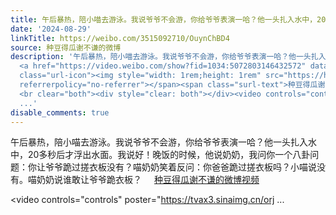 ```yaml
---
title: 午后暴热，陪小喵去游泳。我说爷爷不会游，你给爷爷表演一哈？他一头扎入水中，20多秒后才浮出水面。我说好！晚饭的时候，他说奶奶，我问你一个八卦问题：你让爷...
date: '2024-08-29'
linkTitle: https://weibo.com/3515092710/OuynChBD4
source: 种豆得瓜谢不谦的微博
description: '午后暴热，陪小喵去游泳。我说爷爷不会游，你给爷爷表演一哈？他一头扎入水中，20多秒后才浮出水面。我说好！晚饭的时候，他说奶奶，我问你一个八卦问题：你让爷爷跪过搓衣板没有？喵奶奶笑着反问：你爸爸跪过搓衣板吗？小喵说没有。喵奶奶说谁敢让爷爷跪衣板？
  <a href="https://video.weibo.com/show?fid=1034:5072803146432572" data-hide=""><span
  class="url-icon"><img style="width: 1rem;height: 1rem" src="https://h5.sinaimg.cn/upload/2015/09/25/3/timeline_card_small_video_default.png"
  referrerpolicy="no-referrer"></span><span class="surl-text">种豆得瓜谢不谦的微博视频</span></a>
  <br clear="both"><div style="clear: both"></div><video controls="controls" poster="https://tvax3.sinaimg.cn/orj
  ...'
disable_comments: true
---
```

午后暴热，陪小喵去游泳。我说爷爷不会游，你给爷爷表演一哈？他一头扎入水中，20多秒后才浮出水面。我说好！晚饭的时候，他说奶奶，我问你一个八卦问题：你让爷爷跪过搓衣板没有？喵奶奶笑着反问：你爸爸跪过搓衣板吗？小喵说没有。喵奶奶说谁敢让爷爷跪衣板？ <a href="https://video.weibo.com/show?fid=1034:5072803146432572" data-hide=""><span class="url-icon"><img style="width: 1rem;height: 1rem" src="https://h5.sinaimg.cn/upload/2015/09/25/3/timeline_card_small_video_default.png" referrerpolicy="no-referrer"></span><span class="surl-text">种豆得瓜谢不谦的微博视频</span></a> <br clear="both"><div style="clear: both"></div><video controls="controls" poster="https://tvax3.sinaimg.cn/orj ...